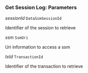 

### Get Session Log: Parameters  
  
<article>

*sessionId* `DataSsmSessionId` 

Identifier of the session to retrieve

</article>
<article>

*ssm* `SsmUri` 

Uri information to access a ssm

</article>
<article>

*txId* `TransactionId` 

Identifier of the transaction to retrieve

</article>

